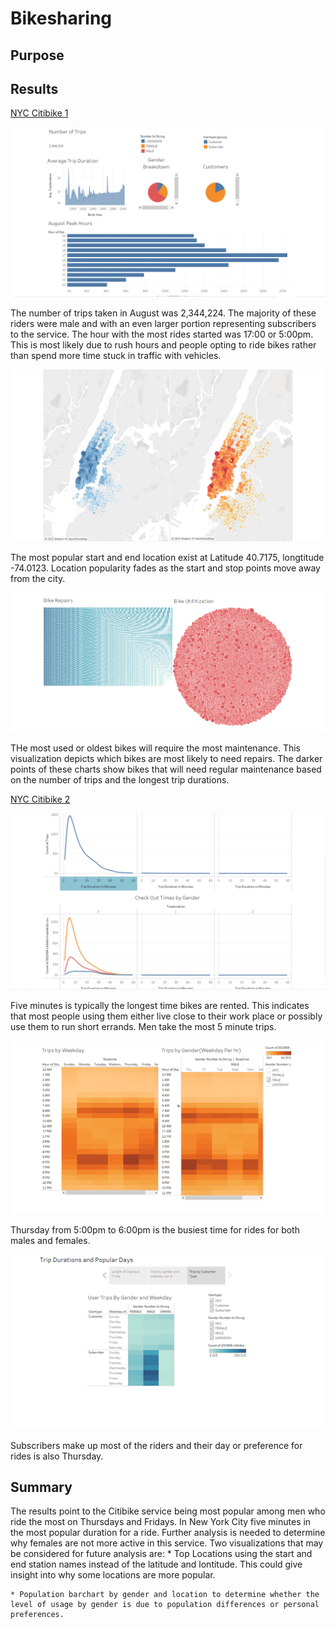 # Bikesharing
## Purpose

## Results

[NYC Citibike 1](https://public.tableau.com/app/profile/nicholas.henry/viz/NYCCitiBike_16631107501220/Story1)

![demo_peak_hours](Resources/demo_peak_hours.png)

The number of trips taken in August was 2,344,224. The majority of these riders were male and with an even larger portion representing subscribers to the service. The hour with the most rides started was 17:00 or 5:00pm. This is most likely due to rush hours and people opting to ride bikes rather than spend more time stuck in traffic with vehicles.

![popular_start_end](Resources/popular_start_end.png)

The most popular start and end location exist at Latitude 40.7175, longtitude -74.0123. Location popularity fades as the start and stop points move away from the city.

![bike_repairs_utilization](Resources/bike_repairs_utilization.png)

THe most used or oldest bikes will require the most maintenance. This visualization depicts which bikes are most likely to need repairs. The darker points of these charts show bikes that will need regular maintenance based on the number of trips and the longest trip durations.

[NYC Citibike 2](https://public.tableau.com/app/profile/nicholas.henry/viz/CitiBike2_16642531619720/Story1)

![check_out_times](Resources/check_out_times.png)

Five minutes is typically the longest time bikes are rented. This indicates that most people using them either live close to their work place or possibly use them to run short errands. Men take the most 5 minute trips.

![trips_weekday_gender](Resources/trips_weekday_gender.png)

Thursday from 5:00pm to 6:00pm is the busiest time for rides for both males and females.

![trips_duration_popular_days](Resources/trips_duration_popular_days.png)

Subscribers make up most of the riders and their day or preference for rides is also Thursday.

## Summary

The results point to the Citibike service being most popular among men who ride the most on Thursdays and Fridays. In New York City five minutes in the most popular duration for a ride. Further analysis is needed to determine why females are not more active in this service.
Two visualizations that may be considered for future analysis are:
    * Top Locations using the start and end station names instead of the latitude and lontitude. This could give insight into why some locations are more popular.

    * Population barchart by gender and location to determine whether the level of usage by gender is due to population differences or personal preferences.

